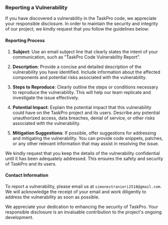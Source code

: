 ### Reporting a Vulnerability

If you have discovered a vulnerability in the TaskPro code, we appreciate your responsible disclosure. In order to maintain the security and integrity of our project, we kindly request that you follow the guidelines below:

#### Reporting Process

1. **Subject**: Use an email subject line that clearly states the intent of your communication, such as "TaskPro Code Vulnerability Report".

2. **Description**: Provide a concise and detailed description of the vulnerability you have identified. Include information about the affected components and potential risks associated with the vulnerability.

3. **Steps to Reproduce**: Clearly outline the steps or conditions necessary to reproduce the vulnerability. This will help our team replicate and investigate the issue effectively.

4. **Potential Impact**: Explain the potential impact that this vulnerability could have on the TaskPro project and its users. Describe any potential unauthorized access, data breaches, denial of service, or other risks associated with the vulnerability.

5. **Mitigation Suggestions**: If possible, offer suggestions for addressing and mitigating the vulnerability. You can provide code snippets, patches, or any other relevant information that may assist in resolving the issue.

We kindly request that you keep the details of the vulnerability confidential until it has been adequately addressed. This ensures the safety and security of TaskPro and its users.

#### Contact Information

To report a vulnerability, please email us at `simonestranieri2518@gmail.com`. We will acknowledge the receipt of your email and work diligently to address the vulnerability as soon as possible.

We appreciate your dedication to enhancing the security of TaskPro. Your responsible disclosure is an invaluable contribution to the project's ongoing development.
